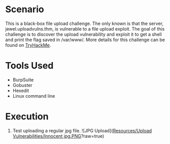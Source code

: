 # Scenario
This is a black-box file upload challenge. The only known is that the server, jewel.uploadvulns.thm, is vulnerable to a file upload exploit. The goal of this challenge is to discover the upload vulnerability and exploit it to get a shell and print the flag saved in /var/www/.
More details for this challenge can be found on [TryHackMe](https://tryhackme.com/r/room/uploadvulns).

# Tools Used
- BurpSuite
- Gobuster
- Hexedit
- Linux command line

# Execution
1. Test uploading a regular jpg file.
![JPG Upload]([Resources/Upload Vulnerabilities/Innocent jpg.PNG](https://github.com/patrick-codes-repo/CyberSec-Portfolio/blob/main/Resources/Upload%20Vulnerabilities/Innocent%20jpg.PNG)?raw=true)
